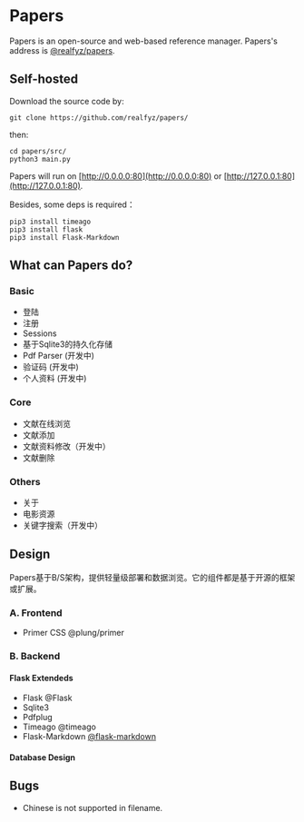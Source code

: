 # Papers
Papers is an open-source and web-based reference manager. Papers's address is [@realfyz/papers](https://github.com/realfyz/papers/).

## Self-hosted

Download the source code by:

```shell
git clone https://github.com/realfyz/papers/
```

then:

```shell
cd papers/src/
python3 main.py
```

Papers will run on [http://0.0.0.0:80](http://0.0.0.0:80) or [http://127.0.0.1:80](http://127.0.0.1:80).

Besides, some deps is required：

```shell
pip3 install timeago
pip3 install flask
pip3 install Flask-Markdown
```

## What can Papers do?

### Basic
  - 登陆
  - 注册
  - Sessions
  - 基于Sqlite3的持久化存储
  - Pdf Parser (开发中)
  - 验证码 (开发中)
  - 个人资料 (开发中)
### Core
  - 文献在线浏览
  - 文献添加
  - 文献资料修改（开发中）
  - 文献删除
### Others
  - 关于
  - 电影资源
  - 关键字搜索（开发中）

## Design

Papers基于B/S架构，提供轻量级部署和数据浏览。它的组件都是基于开源的框架或扩展。

### A. Frontend

- Primer CSS @plung/primer

### B. Backend

#### Flask Extendeds

- Flask @Flask
- Sqlite3
- Pdfplug
- Timeago @timeago
- Flask-Markdown [@flask-markdown](https://pythonhosted.org/Flask-Markdown/)

#### Database Design


## Bugs

- Chinese is not supported in filename.
